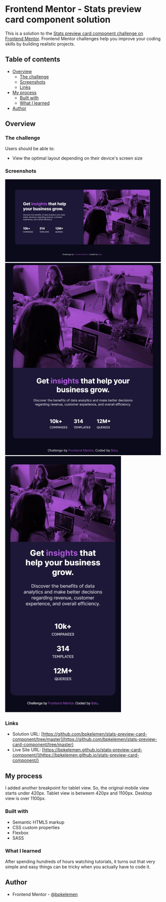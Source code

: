 # Frontend Mentor - Stats preview card component solution

This is a solution to the [Stats preview card component challenge on Frontend Mentor](https://www.frontendmentor.io/challenges/stats-preview-card-component-8JqbgoU62). Frontend Mentor challenges help you improve your coding skills by building realistic projects.

## Table of contents

- [Overview](#overview)
  - [The challenge](#the-challenge)
  - [Screenshots](#screenshot)
  - [Links](#links)
- [My process](#my-process)
  - [Built with](#built-with)
  - [What I learned](#what-i-learned)
- [Author](#author)

## Overview

### The challenge

Users should be able to:

- View the optimal layout depending on their device's screen size

### Screenshots

![](./design/desktop-screenshot.JPG)
![](./design/tablet-screenshot.JPG)
![](./design/mobile-screenshot.JPG)

### Links

- Solution URL: [https://github.com/bpkelemen/stats-preview-card-component/tree/master](https://github.com/bpkelemen/stats-preview-card-component/tree/master)
- Live Site URL: [https://bpkelemen.github.io/stats-preview-card-component/](https://bpkelemen.github.io/stats-preview-card-component/)

## My process

I added another breakpoint for tablet view. So, the original mobile view starts under 420px. Tablet view is betweem 420px and 1100px. Desktop view is over 1100px.

### Built with

- Semantic HTML5 markup
- CSS custom properties
- Flexbox
- SASS

### What I learned

After spending hundreds of hours watching tutorials, it turns out that very simple and easy things can be tricky when you actually have to code it.

## Author

- Frontend Mentor - [@bpkelemen](https://www.frontendmentor.io/profile/bpkelemen)
